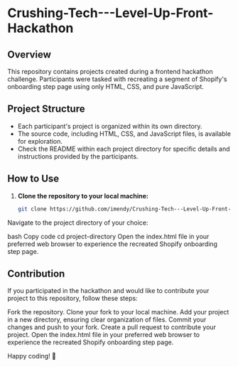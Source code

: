# Crushing-Tech---Level-Up-Front-Hackathon
## Overview

This repository contains projects created during a frontend hackathon challenge. Participants were tasked with recreating a segment of Shopify's onboarding step page using only HTML, CSS, and pure JavaScript.

## Project Structure

- Each participant's project is organized within its own directory.
- The source code, including HTML, CSS, and JavaScript files, is available for exploration.
- Check the README within each project directory for specific details and instructions provided by the participants.

## How to Use

1. **Clone the repository to your local machine:**

   ```bash
   git clone https://github.com/imendy/Crushing-Tech---Level-Up-Front-Hackathon.git
Navigate to the project directory of your choice:

bash
Copy code
cd project-directory
Open the index.html file in your preferred web browser to experience the recreated Shopify onboarding step page.

## Contribution
If you participated in the hackathon and would like to contribute your project to this repository, follow these steps:

Fork the repository.
Clone your fork to your local machine.
Add your project in a new directory, ensuring clear organization of files.
Commit your changes and push to your fork.
Create a pull request to contribute your project.
Open the index.html file in your preferred web browser to experience the recreated Shopify onboarding step page.

Happy coding! 🚀




